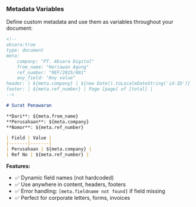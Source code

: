 ### Metadata Variables

Define custom metadata and use them as variables throughout your document:

```markdown
<!--
aksara:true
type: document
meta:
    company: "PT. Aksara Digital"
    from_name: "Heriawan Agung"
    ref_number: "REF/2025/001"
    any_field: "Any value"
header: | ${meta.company} | ${new Date().toLocaleDateString('id-ID')} |
footer: | ${meta.ref_number} | Page [page] of [total] |
-->

# Surat Penawaran

**Dari**: ${meta.from_name}
**Perusahaan**: ${meta.company}
**Nomor**: ${meta.ref_number}

| Field | Value |
|-------|-------|
| Perusahaan | ${meta.company} |
| Ref No | ${meta.ref_number} |
```

**Features:**
- ✅ Dynamic field names (not hardcoded)
- ✅ Use anywhere in content, headers, footers
- ✅ Error handling: `[meta.fieldname not found]` if field missing
- ✅ Perfect for corporate letters, forms, invoices
